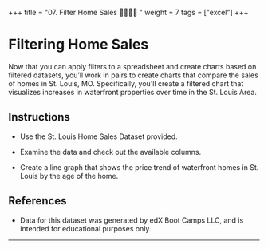 +++
title = "07. Filter Home Sales 👩‍🎓👨‍🎓 "
weight = 7
tags = ["excel"] 
+++

# Filtering Home Sales

Now that you can apply filters to a spreadsheet and create charts based on filtered datasets, you’ll work in pairs to create charts that compare the sales of homes in St. Louis, MO. Specifically, you'll create a filtered chart that visualizes increases in waterfront properties over time in the St. Louis Area.

## Instructions

* Use the St. Louis Home Sales Dataset provided.

* Examine the data and check out the available columns.

* Create a line graph that shows the price trend of waterfront homes in St. Louis by the age of the home.

## References

* Data for this dataset was generated by edX Boot Camps LLC, and is intended for educational purposes only.

- - -
